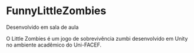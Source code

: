 # FunnyLittleZombies
 Desenvolvido em sala de aula
 
O Little Zombies é um jogo de sobrevivência zumbi desenvolvido em Unity no ambiente acadêmico do Uni-FACEF.
